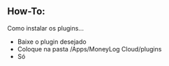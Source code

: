 ## How-To:
Como instalar os plugins...

- Baixe o plugin desejado
- Coloque na pasta <Dropbox Home>/Apps/MoneyLog Cloud/plugins
- Só